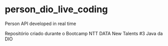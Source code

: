 # person_dio_live_coding
Person API developed in real time

Repositório criado durante o Bootcamp NTT DATA New Talents #3 Java da DIO
